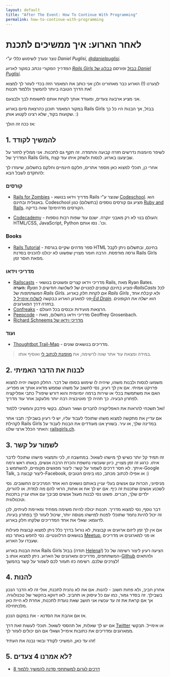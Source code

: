 ```yaml
---
layout: default
title: "After The Event: How To Continue With Programming"
permalink: how-to-continue-with-programming
---
```


# לאחר הארוע: איך ממשיכים לתכנת

*נוצר ונערך לשימוש כללי ע"י Daniel Puglisi, [@danielpuglisi](http://twitter.com/danielpuglisi).*

*המדריך המקורי נכתב במקור לארוע [Rails Girls בבזל](http://railsgirls.com/basel) ופורסם
[בבלוג של Daniel Puglisi](http://danielpuglisi.com/articles/2013/04/rails-girls-after-the-event-how-to-continue-with-programming).*

לצערנו (!) הארוע כבר מאחורינו ולכן אני כותב את המאמר הזה בכדי לעזור לך למצוא את הדרך הטובה ביותר להמשיך וללמוד תכנות!

אני מציע ארבעה צעדים, ומעודד אותך לקחת אותם לתשומת לבך ולבצעם.

במקור המאמר תוכנן כהרצאת סיום בארוע Rails Girls בבזל, אך הבנות היו כל כך שקועות בקוד, שלא רצינו לקטוע אותן. :)

אז ככה זה הולך:

## 1. להמשיך לקודד

לשיפר מיומנות נדרשים חזרה קבועה והתמדה. זה תקף גם לתכנות. אני ממליץ לחזור על המדריך של Rails
Girls, שביצענו בארוע. לנסות ולשחק איתו עוד קצת.

אחרי כן, תוכלי למצוא כאן מספר אתרים, חלקם חינמיים וחלקם בתשלום, שיעזרו לך להתקדם לשבל הבא:

### קורסים

* [Rails for Zombies](http://railsforzombies.org/) - מדריך וידאו בנושא Rails שנוצר ע"י [Codeschool](http://codeschool.com). הוא באנגלית ובחינם. Codeschool מציע גם קורסים נוספים (בתשלום) כגון [Ruby and Rails](http://www.codeschool.com/paths/ruby#starting-rails). הקורסים מדהימים! שווה בדיקה.

* [Codecademy](http://www.codecademy.com/) - העולם בנוי לא רק מאבני יוקרה. ישנם עוד שפות רבות נוספות: HTML/CSS, JavaScript, Python וכו'. נסו אותם.

### Books

* [Rails Tutorial](http://ruby.railstutorial.org/) - ספר מדהים שקיים בגרסת HTML בחינם, ובתשלום ניתן לקבל גרסה מודפסת. הרבה חומר מצויין שפשוט לא יכולנו להכניס בסדנת Rails Girls מפאת חוסר זמן.

### מדריכי וידאו

* [Railscasts](http://railscasts.com/) - מדריכי וידאו קצרים ופשוטים בנושאי Rails, מאת Ryan Bates.
  **הערה**: *Ryan מציע בחינם קופונים למנויים של לשלושה חודשים ל-RailsCasts לכל המשתתפות של Rails Girls.
  אם לקחת חלק בארוע Rails Girls ולא קיבלת אחד, פני למארגן הארוע בבקשה [לשלוח אימייל ל-Ed Drain](mailto:geekprogrammer.ed@gmail.com). הוא ישלח את הקופונים בחזרה דרך המארגנים.*
* [Confreaks](http://www.confreaks.com/) - הרצאות מועידות וכנסים בכל העולם.
* [Peepcode](https://peepcode.com/) - מדריכי וידאו בתשלום, מאת Geoffrey Grosenbach.
* [Richard Schneems מדריכי וידאו של](http://www.youtube.com/user/schneems/videos)

### ועוד

* [Thoughtbot Trail-Map](https://github.com/thoughtbot/trail-map) - מדריכים בנושאים שונים.

> במידה ומצאת עוד אתר שווה לרשימה, את [מוזמנת לכתוב לי](mailto:daniel@codegestalt.com) ואוסיף אותו.

## 2. לבנות את הדבר האמיתי

משמעו לנסות ולבנות משהו, שיהיה לו שימוש בסופו של דבר.
החלק הקשה יהיה למצוא פרויקט אמיתי.
אם אין לך רעיון, נסי לחשוב על משהו שממש מדאיג אותך או מפריע.
האם את משתמשת בכלי או שירות ברמה יומיומית והוא דורש שיפור?
כתבי אפליקציה לפתרון הבעיה.
כך תהיה לך מוטיבציה רבה יותר מלעקוב אחר עוד מדריך.

ואל תשכחי להראות את האפליקציה לחברים ושאר העולם.
בקשי פידבק והמשיכי ללמוד!

אם עדיין את מתקשה למצוא משהו שתוכלי לעבוד עליו, יש לי רעיון בשבילך:
תבני אתר לקהילת Rails Girls במדינה שלך, או עיר. בשוויץ אנו מעודדים את הבנות לעבוד על האתר הכלל ארצי שלנו: [railsgirls.ch](http://railsgirls.ch/).

## 3. לשמור על קשר

זה תמיד קל יותר כשיש לך מישהו לשאול.
במחשבה זו, לכי ותמצאי מישהו שתוכלי לדבר איתו.
כרגע זה זמן מצויין, כיוון שעכשיו נחשפת והכרת הרבה אנשים, באותו ראש ורמה איתך.
לא חסר דרכים לשמור על קשר: ליצור מפגשים מקומיים, להשתמש ב-Google Talk, ליצור קבוצה ב-Facebook, או אפילו לכתוב מכתב, כמו בימים הטובים :)

מניסיוני, הכרות עם אנשים בעלי עניין באותם נושאים הוא אחד המרכיבים החשובים.
נסי לשכנע אנשים שתכנות זה כיף.
אם יש לך אח או אחות, הראי להם מה למדת.
או להורים, ילדים שלך, חברים.
פשוט נסי לבנות מעגל אנשים סביבך עם אותו עניין בתכנות וטכנולוגיה.

דבר נוסף, נסי למצוא מדריך.
תכנות יכולה להיות משימה מפחיד ומאיימת לעיתים, לכן זה יכול להיות נחמד שתוכלי לפנות למישהו מנוסה יותר, שיכול לעזור לך בפתרון בעיות.
לדוגמא: שאלי את אחד המדריכים שלקחו חלק בארוע.

אם אין לך זמן ליזום ארועים או קבוצות, לא נורא! בדרך כלל ניתן למצוא קבוצות פעילות בנושאים הרלוונטיים.
נסי לחפש באתר כמו [Meetup](http://www.meetup.com), או פני למארגנים או מדריכים שעבדו על הארוע.

אחת הבנות בארוע Rails Girls בבזל (תודה [Helena](https://twitter.com/HBobbiRo)!) הציעה רעיון ליצור רשימה של כל המשתתפים, מדריכים ומארגנים של הארוע. ניתן למצוא אותו ב-[Github](https://github.com/RailsGirlsSwitzerland/attendees) ולהתאים לצרכים שלכם.
רשימה כזו תעזור לכם לשמור על קשר בהמשך!

## 4. להנות

אחרון חביב, ולא פחות חשוב - להנות.
אם את לא נהנית לתכנת, אולי זה לא הדבר הנכון בשבילך.
זה בסדר גמור, כמו עם כל עיסוק או תחביב. לאו דווקא בהקשר של טכנולוגיה.
אך אם קראת את זה עד עכשיו אני חושב שאת נועדת לתכנות, אחרת לא היית כאן מלכתחילה.

אז אם אהבת את הסדנא - את במקום הנכון.

אם יש לך שאלות, אל תהססי לשאול.
תוכלי לעשות זאת דרך [Twitter](https://twitter.com/railsgirls) או אימייל.
תבקשי ממארגנים ומדריכים את כתובות אימייל ושאלי אם הם יכולים לעזור לך.

זהו עד כאן, המשיכי לקודד ובואי נבנה את העתיד!

## 5. לא אמרנו 4 צעדים?

- [8 דרכים לגרום למשתתפי סדנה להמשיך ללמוד ](http://pragtob.wordpress.com/2013/06/14/8-ways-to-enable-workshop-attendess-to-keep-learning/)


